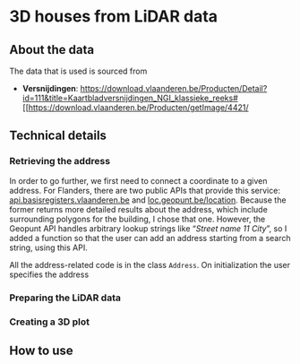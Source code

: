 # 3D houses from LiDAR data

## About the data
The data that is used is sourced from 

* **Versnijdingen**: https://download.vlaanderen.be/Producten/Detail?id=111&title=Kaartbladversnijdingen_NGI_klassieke_reeks#
  [[https://download.vlaanderen.be/Producten/getImage/4421/

## Technical details
### Retrieving the address
In order to go further, we first need to connect a coordinate to a given address.
For Flanders, there are two public APIs that provide this service: [api.basisregisters.vlaanderen.be](https://docs.basisregisters.vlaanderen.be/docs/api-documentation.html#tag/api-documentation.html) and [loc.geopunt.be/location](https://loc.geopunt.be/).
Because the former returns more detailed results about the address, which include surrounding polygons for the building, I chose that one. 
However, the Geopunt API handles arbitrary lookup strings like “_Street name 11 City_”, so I added a function so that the user can add an address starting from a search string, using this API.

All the address-related code is in the class `Address`. 
On initialization the user specifies the address 

### Preparing the LiDAR data
### Creating a 3D plot
## How to use
